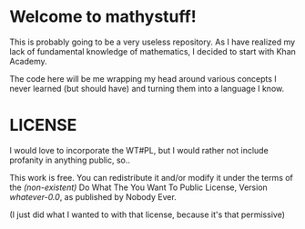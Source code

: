 # Welcome to mathystuff!
This is probably going to be a very useless repository.  As I have realized
my lack of fundamental knowledge of mathematics, I decided to start with
Khan Academy.

The code here will be me wrapping my head around various concepts I never
learned (but should have) and turning them into a language I know.

# LICENSE
I would love to incorporate the WT#PL, but I would rather not include
profanity in anything public, so..


This work is free. You can redistribute it and/or modify it under the
terms of the *(non-existent)* Do What The You Want To Public License,
Version *whatever-0.0*, as published by Nobody Ever.


(I just did what I wanted to with that license, because it's that permissive)
